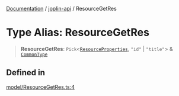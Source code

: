 [Documentation](../../packages.md) / [joplin-api](../index.md) / ResourceGetRes

# Type Alias: ResourceGetRes

> **ResourceGetRes**: `Pick`\<[`ResourceProperties`](../interfaces/ResourceProperties.md), `"id"` \| `"title"`\> & [`CommonType`](../interfaces/CommonType.md)

## Defined in

[model/ResourceGetRes.ts:4](https://github.com/rxliuli/joplin-utils/blob/485409801cf7c952cfefe9e29020115fe6abec36/packages/joplin-api/src/model/ResourceGetRes.ts#L4)
